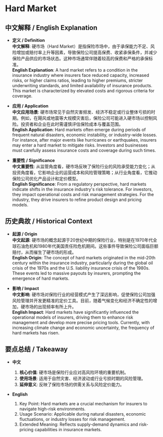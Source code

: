 # Hard Market

## 中文解释 / English Explanation

* **定义 / Definition**  
  **中文解释**: 硬市场（Hard Market）是指保险市场中，由于承保能力不足、风险增加或赔付率上升等因素，导致保险公司提高保费、收紧承保条件，并减少保险产品供应的市场状态。这种市场通常伴随着较高的保费和严格的承保标准。  
  **English Explanation**: A hard market refers to a condition in the insurance industry where insurers face reduced capacity, increased risks, or higher claims ratios, leading to higher premiums, stricter underwriting standards, and limited availability of insurance products. This market is characterized by elevated costs and rigorous criteria for coverage.

* **应用 / Application**  
  **中文应用场景**: 硬市场常见于自然灾害频发、经济不稳定或行业整体亏损的时期。例如，在飓风或地震等大规模灾害后，保险公司可能进入硬市场以控制风险。投资者和企业在此时需谨慎评估保险成本与覆盖范围。  
  **English Application**: Hard markets often emerge during periods of frequent natural disasters, economic instability, or industry-wide losses. For instance, after major events like hurricanes or earthquakes, insurers may enter a hard market to mitigate risks. Investors and businesses must carefully assess insurance costs and coverage during such times.

* **重要性 / Significance**  
  **中文重要性**: 从监管角度看，硬市场反映了保险行业的风险承受能力变化；从投资角度看，它影响企业的运营成本和风险管理策略；从行业角度看，它推动保险公司优化产品设计和定价模型。  
  **English Significance**: From a regulatory perspective, hard markets indicate shifts in the insurance industry's risk tolerance. For investors, they impact operational costs and risk management strategies. For the industry, they drive insurers to refine product design and pricing models.

## 历史典故 / Historical Context

* **起源 / Origin**  
  **中文起源**: 硬市场的概念起源于20世纪中期的保险行业，特别是在1970年代全球石油危机和1980年代美国责任险危机期间。这些事件导致保险公司面临巨额赔付，从而催生了硬市场的形成。  
  **English Origin**: The concept of hard markets originated in the mid-20th century within the insurance industry, particularly during the global oil crisis of the 1970s and the U.S. liability insurance crisis of the 1980s. These events led to massive payouts by insurers, prompting the emergence of hard markets.

* **影响 / Impact**  
  **中文影响**: 硬市场对保险行业的经营模式产生了深远影响，促使保险公司加强风险管理并开发更精准的定价工具。目前，随着气候变化和经济不确定性的增加，硬市场的出现频率有所上升。  
  **English Impact**: Hard markets have significantly influenced the operational models of insurers, driving them to enhance risk management and develop more precise pricing tools. Currently, with increasing climate change and economic uncertainty, the frequency of hard markets has risen.

## 要点总结 / Takeaway

* **中文**  
  1. **核心价值**: 硬市场是保险行业应对高风险环境的重要机制。  
  2. **使用场景**: 适用于自然灾害、经济波动或行业亏损时期的风险管理。  
  3. **延伸意义**: 反映了保险市场的供需关系与风险定价能力。

* **English**  
  1. Key Point: Hard markets are a crucial mechanism for insurers to navigate high-risk environments.  
  2. Usage Scenario: Applicable during natural disasters, economic fluctuations, or industry losses for risk management.  
  3. Extended Meaning: Reflects supply-demand dynamics and risk-pricing capabilities in insurance markets.